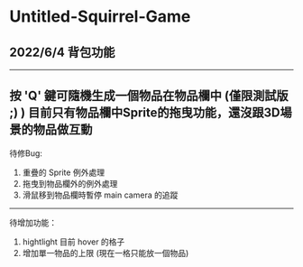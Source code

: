 # Untitled-Squirrel-Game

## 2022/6/4 背包功能
---
按 'Q' 鍵可隨機生成一個物品在物品欄中 (僅限測試版 ;) )
目前只有物品欄中Sprite的拖曳功能，還沒跟3D場景的物品做互動
---
待修Bug:
1. 重疊的 Sprite 例外處理
2. 拖曳到物品欄外的例外處理
3. 滑鼠移到物品欄時暫停 main camera 的追蹤
---
待增加功能：
1. hightlight 目前 hover 的格子
2. 增加單一物品的上限 (現在一格只能放一個物品)
